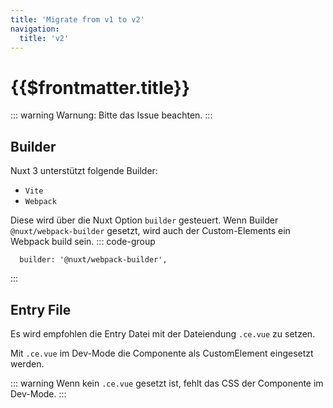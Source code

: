 ```yaml
---
title: 'Migrate from v1 to v2'
navigation: 
  title: 'v2'
---
```


# {{$frontmatter.title}}

::: warning
Warnung: Bitte das Issue beachten.
:::

## Builder

Nuxt 3 unterstützt folgende Builder:

- `Vite`
- `Webpack`

Diese wird über die Nuxt Option `builder` gesteuert.
Wenn Builder `@nuxt/webpack-builder` gesetzt, wird auch der Custom-Elements ein Webpack build sein.
::: code-group

```js[nuxt.config]
  builder: '@nuxt/webpack-builder',
```

:::

## Entry File

Es wird empfohlen die Entry Datei mit der Dateiendung `.ce.vue` zu setzen.

Mit `.ce.vue` im Dev-Mode die Componente als CustomElement eingesetzt werden.

::: warning
Wenn kein `.ce.vue` gesetzt ist, fehlt das CSS der Componente im Dev-Mode.
:::
